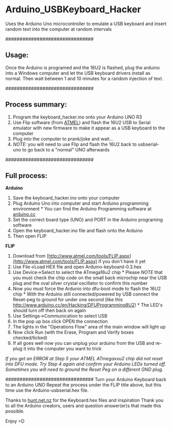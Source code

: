 # Arduino_USBKeyboard_Hacker
Uses the Arduino Uno microcontroller to emulate a USB keyboard and insert random text into the computer at random intervals

\#\#\#\#\#\#\#\#\#\#\#\#\#\#\#\#\#\#\#\#\#\#\#\#\#\#\#\#\#\#\#
## Usage:
Once the Arduino is programed and the 16U2 is flashed, plug the arduino into a Windows computer and let the USB keyboard drivers install as normal.  Then wait between 1 and 10 minutes for a random injection of text.

\#\#\#\#\#\#\#\#\#\#\#\#\#\#\#\#\#\#\#\#\#\#\#\#\#\#\#\#\#\#\#
## Process summary:
  1. Program the keyboard_hacker.ino onto your Arduino UNO R3
  2. Use Flip software (from [ATMEL](http://www.atmel.com/tools/FLIP.aspx)) and flash the 16U2 USB to Serial emulator with new firmware to make it appear as a USB keyboard to the computer
  3. Plug into the computer to prank/joke and wait...
  4. *NOTE:* you will need to use Flip and flash the 16U2 back to usbserial-uno to go back to a "normal" UNO afterwards

\#\#\#\#\#\#\#\#\#\#\#\#\#\#\#\#\#\#\#\#\#\#\#\#\#\#\#\#\#\#\#
## Full process:
  **Arduino**
  1. Save the keyboard_hacker.ino onto your computer
  2. Plug Arduino Uno into computer and start Arduino programming environment
    * You can find the Arduino Programming software at [arduino.cc](https://www.arduino.cc/)
  3. Set the correct board type (UNO) and PORT in the Arduino programing software
  4. Open the keyboard_hacker.ino file and flash onto the Arduino
  5. Then open FLIP
  
**FLIP**
  1. Download from [http://www.atmel.com/tools/FLIP.aspx](http://www.atmel.com/tools/FLIP.aspx) if you don't have it yet
  2. Use File->Load HEX file and open Arduino-keyboard-0.3.hex
  3. Use Device->Select to select the ATmega16u2 chip
    * Please *NOTE* that you must check the chip code on the small back microchip near the USB plug and the oval silver crystal oscillator to confirm this number
  4. Now you must force the Ardunio into dfu-boot mode to flash the 16U2 chip
    * With the Arduino still connected/powered by USB connect the Reset-peg to ground for under one second (like this http://www.arduino.cc/en/Hacking/DFUProgramming8U2) 
    * The LED's should turn off then back on again
  5. Use Settings->Communication to select USB
  6. In the pop up box click OPEN the connection
  7. The lights in the "Operations Flow" area of the main window will light up
  8. Now click Run (with the Erase, Program and Verify boxes checked/ticked)
  9. If all goes well now you can unplug your arduino from the USB and re-plug it into the computer you want to trick

*If you get an ERROR at Step 5 your ATMEL ATmegaxxu2 chip did not reset into DFU mode.  Try Step 4 again and confirm your Arduino LEDs turned off.  Sometimes you will need to ground the Reset Peg on a different GND plug.*

\#\#\#\#\#\#\#\#\#\#\#\#\#\#\#\#\#\#\#\#\#\#\#\#\#\#\#\#\#\#\#
Turn your Arduino Keyboard back to an Arduino UNO
Repeat the process under the FLIP title above, but this time use the Arduino-usbserial.hex file.

Thanks to [hunt.net.nz](http://hunt.net.nz/users/darran/) for the Keyboard.hex files and inspiration
Thank you to all the Arduino creators, users and question answer(er)s that made this possible.

Enjoy =D
